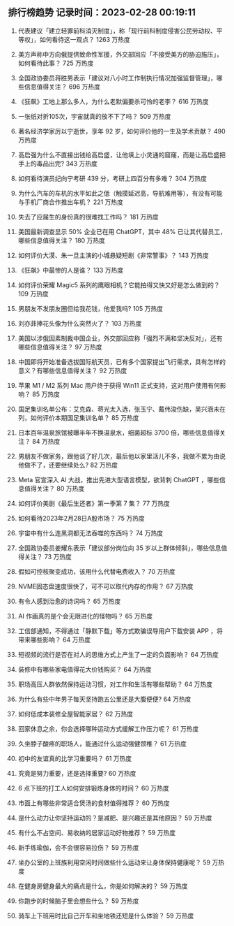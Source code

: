
## 排行榜趋势 记录时间：2023-02-28 00:19:11
  
  1. 代表建议「建立轻罪前科消灭制度」，称「现行前科制度侵害公民劳动权、平等权」，如何看待这一观点？ 1263 万热度
    
  2. 美方声称中方向俄提供致命性军援，外交部回应「不接受美方的胁迫施压」，如何看待此事？ 725 万热度
    
  3. 全国政协委员蒋胜男表示「建议对八小时工作制执行情况加强监督管理」，哪些信息值得关注？ 696 万热度
    
  4. 《狂飙》工地上那么多人，为什么老默偏要杀可怜的老李？ 616 万热度
    
  5. 一张纸对折105次，宇宙就真的放不下了吗？ 509 万热度
    
  6. 著名经济学家厉以宁逝世，享年 92 岁，如何评价他的一生及学术贡献？ 490 万热度
    
  7. 高启强为什么不直接出钱给高启盛，让他填上小灵通的窟窿，而是让高启盛把手上的毒品出完? 343 万热度
    
  8. 如何看待演员纪向宁考研 439 分，考研上四百分有多难？ 304 万热度
    
  9. 为什么汽车的车机的水平如此之低（触摸延迟高，导航难用等），有没有可能与手机厂商合作推出车机？ 221 万热度
    
  10. 失去了应届生的身份真的很难找工作吗？ 181 万热度
    
  11. 美国最新调查显示 50% 企业已在用 ChatGPT，其中 48% 已让其代替员工，哪些信息值得关注？ 180 万热度
    
  12. 如何评价大漠、朱一旦主演的小城悬疑短剧《非常警事》？ 143 万热度
    
  13. 《狂飙》中最惨的人是谁？ 133 万热度
    
  14. 如何评价荣耀 Magic5 系列的鹰眼相机？它能拍得又快又好是怎么做到的？ 109 万热度
    
  15. 男朋友不发朋友圈但给我花钱，他爱我吗? 105 万热度
    
  16. 刘亦菲捧花头像为什么突然火了？ 103 万热度
    
  17. 美国以涉俄因素制裁中国企业，外交部回应称「强烈不满和坚决反对」，还有哪些信息值得关注？ 97 万热度
    
  18. 中国即将开始准备选拔国际航天员，已有多个国家提出飞行需求，具有怎样的意义？有哪些信息值得关注？ 92 万热度
    
  19. 苹果 M1 / M2 系列 Mac 用户终于获得 Win11 正式支持，这对用户使用有何影响？ 85 万热度
    
  20. 国足集训名单公布：艾克森、蒋光太入选，张玉宁、戴伟浚伤缺，吴兴涵未在列，如何评价本期国足集训名单？ 85 万热度
    
  21. 日本百年温泉旅馆被曝半年不换温泉水，细菌超标 3700 倍，哪些信息值得关注？ 84 万热度
    
  22. 男朋友不做家务，跟他谈了好几次，最后他以家里活儿不多，我做不累为由说他做不了，还要继续处么? 82 万热度
    
  23. Meta 官宣深入 AI 大战，推出先进大型语言模型，欲背刺 ChatGPT ，哪些信息值得关注？ 80 万热度
    
  24. 如何评价美剧《最后生还者》第一季第 7 集？ 77 万热度
    
  25. 如何看待2023年2月28日A股市场？ 75 万热度
    
  26. 宇宙中有什么连黑洞都无法吞噬的东西吗？ 74 万热度
    
  27. 全国政协委员姜耀东表示「建议部分岗位向 35 岁以上群体倾斜」，哪些信息值得关注？ 73 万热度
    
  28. 假如可控核聚变成功，该用什么代替电费收入？ 70 万热度
    
  29. NVME固态盘速度很快了，可不可以取代内存的作用？ 67 万热度
    
  30. 有令人感到治愈的诗词吗？ 65 万热度
    
  31. AI 作画真的是个会无限进化的怪物吗？ 65 万热度
    
  32. 工信部通知，不得通过「静默下载」等方式欺骗误导用户下载安装 APP ，将带来哪些影响？ 64 万热度
    
  33. 短视频的流行是否在对人的思维方式上产生了一定的负面影响？ 64 万热度
    
  34. 装修中有哪些家电值得花大价钱购买？ 64 万热度
    
  35. 职场高压人群依然保持运动习惯，对工作和生活有哪些帮助？ 64 万热度
    
  36. 为什么有些中年男子每天坚持跑五公里还是大腹便便? 64 万热度
    
  37. 如何低成本装修全屋智能家居？ 62 万热度
    
  38. 回家休息之余，你会选择哪种运动方式缓解工作压力呢？ 61 万热度
    
  39. 久坐脖子酸疼的职场人，能通过什么运动强健颈椎？ 61 万热度
    
  40. 初中的友谊真的比学习重要吗？ 61 万热度
    
  41. 究竟是努力重要，还是选择重要? 60 万热度
    
  42. 6 点下班的打工人如何安排锻炼身体的时间？ 60 万热度
    
  43. 市面上有哪些非常适合煲汤的食材值得推荐？ 60 万热度
    
  44. 是什么动力让你坚持运动的？是减肥、是兴趣还是其他原因？ 59 万热度
    
  45. 有什么不占空间、易收纳的居家运动好物推荐？ 59 万热度
    
  46. 新手练瑜伽，会不会很容易拉伤？ 59 万热度
    
  47. 坐办公室的上班族利用空闲时间做些什么运动来让身体保持健康呢？ 59 万热度
    
  48. 在健身房健身最大的痛点是什么，你是如何解决的？ 59 万热度
    
  49. 你跑步的时候脑子里会想些什么？ 59 万热度
    
  50. 骑车上下班用时比自己开车和坐地铁还短是什么体验？ 59 万热度
    